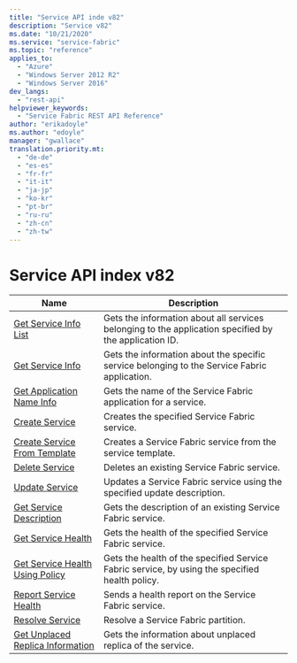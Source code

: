 ```yaml
---
title: "Service API inde v82"
description: "Service v82"
ms.date: "10/21/2020"
ms.service: "service-fabric"
ms.topic: "reference"
applies_to: 
  - "Azure"
  - "Windows Server 2012 R2"
  - "Windows Server 2016"
dev_langs: 
  - "rest-api"
helpviewer_keywords: 
  - "Service Fabric REST API Reference"
author: "erikadoyle"
ms.author: "edoyle"
manager: "gwallace"
translation.priority.mt: 
  - "de-de"
  - "es-es"
  - "fr-fr"
  - "it-it"
  - "ja-jp"
  - "ko-kr"
  - "pt-br"
  - "ru-ru"
  - "zh-cn"
  - "zh-tw"
---
```

# Service API index v82

| Name | Description |
| --- | --- |
| [Get Service Info List](sfclient-v82-api-getserviceinfolist.md) | Gets the information about all services belonging to the application specified by the application ID.<br/> |
| [Get Service Info](sfclient-v82-api-getserviceinfo.md) | Gets the information about the specific service belonging to the Service Fabric application.<br/> |
| [Get Application Name Info](sfclient-v82-api-getapplicationnameinfo.md) | Gets the name of the Service Fabric application for a service.<br/> |
| [Create Service](sfclient-v82-api-createservice.md) | Creates the specified Service Fabric service.<br/> |
| [Create Service From Template](sfclient-v82-api-createservicefromtemplate.md) | Creates a Service Fabric service from the service template.<br/> |
| [Delete Service](sfclient-v82-api-deleteservice.md) | Deletes an existing Service Fabric service.<br/> |
| [Update Service](sfclient-v82-api-updateservice.md) | Updates a Service Fabric service using the specified update description.<br/> |
| [Get Service Description](sfclient-v82-api-getservicedescription.md) | Gets the description of an existing Service Fabric service.<br/> |
| [Get Service Health](sfclient-v82-api-getservicehealth.md) | Gets the health of the specified Service Fabric service.<br/> |
| [Get Service Health Using Policy](sfclient-v82-api-getservicehealthusingpolicy.md) | Gets the health of the specified Service Fabric service, by using the specified health policy.<br/> |
| [Report Service Health](sfclient-v82-api-reportservicehealth.md) | Sends a health report on the Service Fabric service.<br/> |
| [Resolve Service](sfclient-v82-api-resolveservice.md) | Resolve a Service Fabric partition.<br/> |
| [Get Unplaced Replica Information](sfclient-v82-api-getunplacedreplicainformation.md) | Gets the information about unplaced replica of the service.<br/> |

